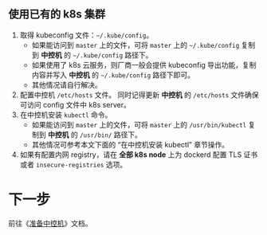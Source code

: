 ## 使用已有的 k8s 集群

1. 取得 kubeconfig 文件：`~/.kube/config`。
   * 如果能访问到 `master` 上的文件，可将 `master` 上的 `~/.kube/config` 复制到 **中控机** 的 `~/.kube/config` 路径下。
   * 如果使用了 k8s 云服务，则厂商一般会提供 kubeconfig 导出功能，复制内容并写入 **中控机** 的 `~/.kube/config` 路径下即可。
   * 其他情况请自行解决。
2. 配置中控机 `/etc/hosts` 文件。
   同时记得更新  **中控机** 的 `/etc/hosts` 文件确保可访问 config 文件中 k8s server。
3. 在中控机安装 `kubectl` 命令。
   * 如果能访问到 `master` 上的文件，可将 `master` 上的 `/usr/bin/kubectl` 复制到 **中控机** 的 `/usr/bin/` 路径下。
   * 其他情况可参考本文下面的 “在中控机安装 kubectl” 章节操作。
4. 如果有配置内网 registry，请在 **全部 k8s node** 上为 dockerd 配置 TLS 证书或者 `insecure-registries` 选项。

# 下一步
前往《[准备中控机](prepare-bkctrl.md)》文档。
